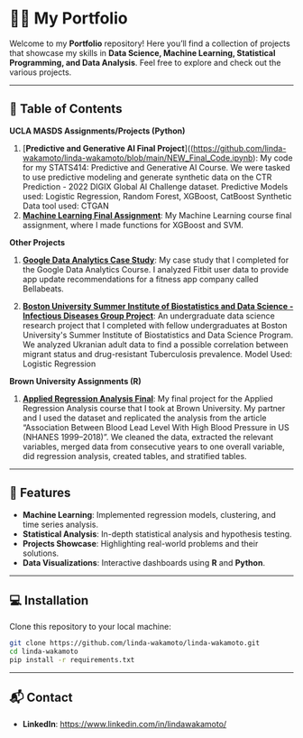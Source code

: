 # 👩‍💻 My Portfolio
Welcome to my **Portfolio** repository! Here you’ll find a collection of projects that showcase my skills in **Data Science, Machine Learning, Statistical Programming, and Data Analysis**. Feel free to explore and check out the various projects.

---

## 📂 Table of Contents

**UCLA MASDS Assignments/Projects (Python)**

1. [**Predictive and Generative AI Final Project**]((https://github.com/linda-wakamoto/linda-wakamoto/blob/main/NEW_Final_Code.ipynb): My code for my STATS414: Predictive and Generative AI Course. We were tasked to use predictive modeling and generate synthetic data on the CTR Prediction - 2022 DIGIX Global AI Challenge dataset.
   Predictive Models used: Logistic Regression, Random Forest, XGBoost, CatBoost
   Synthetic Data tool used: CTGAN
2. [**Machine Learning Final Assignment**](https://github.com/linda-wakamoto/linda-wakamoto/blob/main/ML_Final_code.ipynb): My Machine Learning course final assignment, where I made functions for XGBoost and SVM.

**Other Projects**

1. [**Google Data Analytics Case Study**](https://github.com/linda-wakamoto/linda-wakamoto/blob/main/Google_DA_Case_Study.Rmd): My case study that I completed for the Google Data Analytics Course. I analyzed Fitbit user data to provide app update recommendations for a fitness app company called Bellabeats.

2. [**Boston University Summer Institute of Biostatistics and Data Science - Infectious Diseases Group Project**](https://github.com/linda-wakamoto/linda-wakamoto/blob/main/SIBS_Infectious_Diseases_Project.Rmd): An undergraduate data science research project that I completed with fellow undergraduates at Boston University's Summer Institute of Biostatistics and Data Science Program. We analyzed Ukranian adult data to find a possible correlation between migrant status and drug-resistant Tuberculosis prevalence.
   Model Used: Logistic Regression

**Brown University Assignments (R)**

1. [**Applied Regression Analysis Final**](https://github.com/linda-wakamoto/linda-wakamoto/blob/main/PHP_1511_Final.Rmd): My final project for the Applied Regression Analysis course that I took at Brown University. My partner and I used the dataset and replicated the analysis from the article “Association Between Blood Lead Level With High Blood Pressure in US (NHANES 1999–2018)”. We cleaned the data, extracted the relevant variables, merged data from consecutive years to one overall variable, did regression analysis, created tables, and stratified tables.

---

## 🚀 Features
- **Machine Learning**: Implemented regression models, clustering, and time series analysis.
- **Statistical Analysis**: In-depth statistical analysis and hypothesis testing.
- **Projects Showcase**: Highlighting real-world problems and their solutions.
- **Data Visualizations**: Interactive dashboards using **R** and **Python**.

---

## 💻 Installation

Clone this repository to your local machine:

```bash
git clone https://github.com/linda-wakamoto/linda-wakamoto.git
cd linda-wakamoto
pip install -r requirements.txt

```

---

## 📬 Contact

- **LinkedIn**: https://www.linkedin.com/in/lindawakamoto/  



